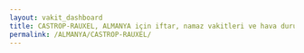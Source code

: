 ```yaml
---
layout: vakit_dashboard
title: CASTROP-RAUXEL, ALMANYA için iftar, namaz vakitleri ve hava durumu - ilçe/eyalet seç
permalink: /ALMANYA/CASTROP-RAUXEL/
---
```


<script type="text/javascript">
  var GLOBAL_COUNTRY = 'ALMANYA';
  var GLOBAL_CITY = 'CASTROP-RAUXEL';
  var GLOBAL_STATE = '';
  var lat = 72;
  var lon = 21;
</script>
